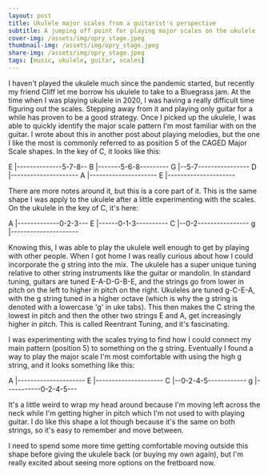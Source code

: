 ```yaml
---
layout: post
title: Ukulele major scales from a guitarist's perspective
subtitle: A jumping off point for playing major scales on the ukulele
cover-img: /assets/img/opry_stage.jpeg
thumbnail-img: /assets/img/opry_stage.jpeg
share-img: /assets/img/opry_stage.jpeg
tags: [music, ukulele, guitar, scales]
---
```


I haven't played the ukulele much since the pandemic started, but recently my friend Cliff let me borrow his ukulele to take to a Bluegrass jam. At the time when I was playing ukulele in 2020, I was having a really difficult time figuring out the scales. Stepping away from it and playing only guitar for a while has proven to be a good strategy. Once I picked up the ukulele, I was able to quickly identify the major scale pattern I'm most familiar with on the guitar. I wrote about this in another post about playing melodies, but the one I like the most is commonly referred to as position 5 of the CAGED Major Scale shapes. In the key of C, it looks like this:

E |--------------5-7-8--
B |-------5-6-8---------
G |--5-7----------------
D |---------------------
A |---------------------
E |---------------------

There are more notes around it, but this is a core part of it. This is the same shape I was apply to the ukulele after a little experimenting with the scales. On the ukulele in the key of C, it's here:

A |-------------0-2-3---
E |------0-1-3----------
C |--0-2----------------
g |---------------------

Knowing this, I was able to play the ukulele well enough to get by playing with other people. When I got home I was really curious about how I could incorporate the g string into the mix. The ukulele has a super unique tuning relative to other string instruments like the guitar or mandolin. In standard tuning, guitars are tuned E-A-D-G-B-E, and the strings go from lower in pitch on the left to higher in pitch on the right. Ukuleles are tuned g-C-E-A, with the g string tuned in a higher octave (which is why the g string is denoted with a lowercase 'g' in uke tabs). This then makes the C string the lowest in pitch and then the other two strings E and A, get increasingly higher in pitch. This is called Reentrant Tuning, and it's fascinating. 

I was experimenting with the scales trying to find how I could connect my main pattern (position 5) to something on the g string. Eventually I found a way to play the major scale I'm most comfortable with using the high g string, and it looks something like this:

A |---------------------
E |---------------------
C |--0-2-4-5------------
g |-----------0-2-4-5---

It's a little weird to wrap my head around because I'm moving left across the neck while I'm getting higher in pitch which I'm not used to with playing guitar. I do like this shape a lot though because it's the same on both strings, so it's easy to remember and move between.

I need to spend some more time getting comfortable moving outside this shape before giving the ukulele back (or buying my own again), but I'm really excited about seeing more options on the fretboard now.